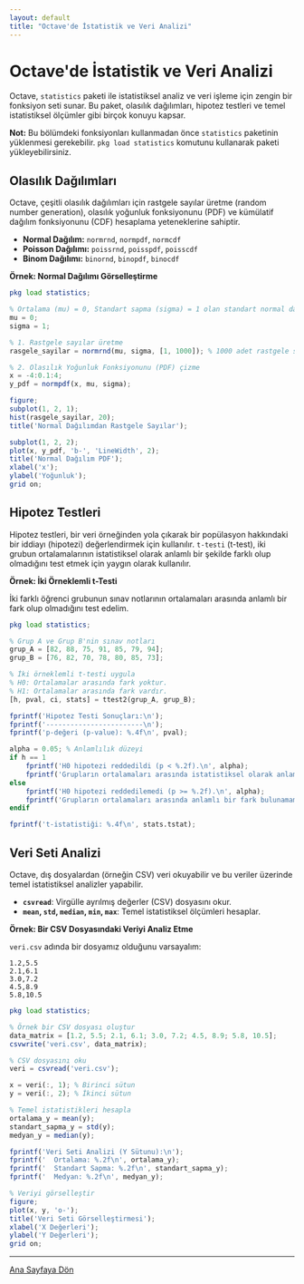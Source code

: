 ```yaml
---
layout: default
title: "Octave'de İstatistik ve Veri Analizi"
---
```


# Octave'de İstatistik ve Veri Analizi

Octave, `statistics` paketi ile istatistiksel analiz ve veri işleme için zengin bir fonksiyon seti sunar. Bu paket, olasılık dağılımları, hipotez testleri ve temel istatistiksel ölçümler gibi birçok konuyu kapsar.

**Not:** Bu bölümdeki fonksiyonları kullanmadan önce `statistics` paketinin yüklenmesi gerekebilir. `pkg load statistics` komutunu kullanarak paketi yükleyebilirsiniz.

## Olasılık Dağılımları

Octave, çeşitli olasılık dağılımları için rastgele sayılar üretme (random number generation), olasılık yoğunluk fonksiyonunu (PDF) ve kümülatif dağılım fonksiyonunu (CDF) hesaplama yeteneklerine sahiptir.

- **Normal Dağılım:** `normrnd`, `normpdf`, `normcdf`
- **Poisson Dağılımı:** `poissrnd`, `poisspdf`, `poisscdf`
- **Binom Dağılımı:** `binornd`, `binopdf`, `binocdf`

**Örnek: Normal Dağılımı Görselleştirme**

```octave
pkg load statistics;

% Ortalama (mu) = 0, Standart sapma (sigma) = 1 olan standart normal dağılım
mu = 0;
sigma = 1;

% 1. Rastgele sayılar üretme
rasgele_sayilar = normrnd(mu, sigma, [1, 1000]); % 1000 adet rastgele sayı

% 2. Olasılık Yoğunluk Fonksiyonunu (PDF) çizme
x = -4:0.1:4;
y_pdf = normpdf(x, mu, sigma);

figure;
subplot(1, 2, 1);
hist(rasgele_sayilar, 20);
title('Normal Dağılımdan Rastgele Sayılar');

subplot(1, 2, 2);
plot(x, y_pdf, 'b-', 'LineWidth', 2);
title('Normal Dağılım PDF');
xlabel('x');
ylabel('Yoğunluk');
grid on;
```

## Hipotez Testleri

Hipotez testleri, bir veri örneğinden yola çıkarak bir popülasyon hakkındaki bir iddiayı (hipotezi) değerlendirmek için kullanılır. `t-testi` (t-test), iki grubun ortalamalarının istatistiksel olarak anlamlı bir şekilde farklı olup olmadığını test etmek için yaygın olarak kullanılır.

**Örnek: İki Örneklemli t-Testi**

İki farklı öğrenci grubunun sınav notlarının ortalamaları arasında anlamlı bir fark olup olmadığını test edelim.

```octave
pkg load statistics;

% Grup A ve Grup B'nin sınav notları
grup_A = [82, 88, 75, 91, 85, 79, 94];
grup_B = [76, 82, 70, 78, 80, 85, 73];

% İki örneklemli t-testi uygula
% H0: Ortalamalar arasında fark yoktur.
% H1: Ortalamalar arasında fark vardır.
[h, pval, ci, stats] = ttest2(grup_A, grup_B);

fprintf('Hipotez Testi Sonuçları:\n');
fprintf('------------------------\n');
fprintf('p-değeri (p-value): %.4f\n', pval);

alpha = 0.05; % Anlamlılık düzeyi
if h == 1
    fprintf('H0 hipotezi reddedildi (p < %.2f).\n', alpha);
    fprintf('Grupların ortalamaları arasında istatistiksel olarak anlamlı bir fark vardır.\n');
else
    fprintf('H0 hipotezi reddedilemedi (p >= %.2f).\n', alpha);
    fprintf('Grupların ortalamaları arasında anlamlı bir fark bulunamamıştır.\n');
endif

fprintf('t-istatistiği: %.4f\n', stats.tstat);
```

## Veri Seti Analizi

Octave, dış dosyalardan (örneğin CSV) veri okuyabilir ve bu veriler üzerinde temel istatistiksel analizler yapabilir.

- **`csvread`**: Virgülle ayrılmış değerler (CSV) dosyasını okur.
- **`mean`, `std`, `median`, `min`, `max`**: Temel istatistiksel ölçümleri hesaplar.

**Örnek: Bir CSV Dosyasındaki Veriyi Analiz Etme**

`veri.csv` adında bir dosyamız olduğunu varsayalım:
```csv
1.2,5.5
2.1,6.1
3.0,7.2
4.5,8.9
5.8,10.5
```

```octave
pkg load statistics;

% Örnek bir CSV dosyası oluştur
data_matrix = [1.2, 5.5; 2.1, 6.1; 3.0, 7.2; 4.5, 8.9; 5.8, 10.5];
csvwrite('veri.csv', data_matrix);

% CSV dosyasını oku
veri = csvread('veri.csv');

x = veri(:, 1); % Birinci sütun
y = veri(:, 2); % İkinci sütun

% Temel istatistikleri hesapla
ortalama_y = mean(y);
standart_sapma_y = std(y);
medyan_y = median(y);

fprintf('Veri Seti Analizi (Y Sütunu):\n');
fprintf('  Ortalama: %.2f\n', ortalama_y);
fprintf('  Standart Sapma: %.2f\n', standart_sapma_y);
fprintf('  Medyan: %.2f\n', medyan_y);

% Veriyi görselleştir
figure;
plot(x, y, 'o-');
title('Veri Seti Görselleştirmesi');
xlabel('X Değerleri');
ylabel('Y Değerleri');
grid on;
```

---
[Ana Sayfaya Dön](./)

```